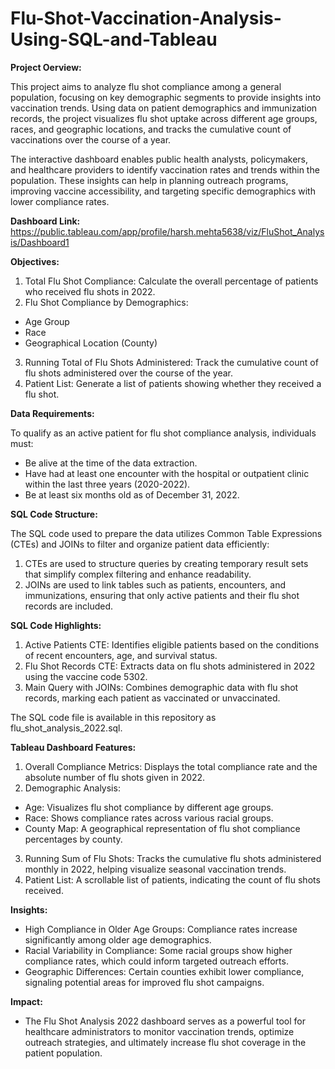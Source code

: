 # Flu-Shot-Vaccination-Analysis-Using-SQL-and-Tableau

**Project Oerview:**

This project aims to analyze flu shot compliance among a general population, focusing on key demographic segments to provide insights into vaccination trends. Using data on patient demographics and immunization records, the project visualizes flu shot uptake across different age groups, races, and geographic locations, and tracks the cumulative count of vaccinations over the course of a year.

The interactive dashboard enables public health analysts, policymakers, and healthcare providers to identify vaccination rates and trends within the population. These insights can help in planning outreach programs, improving vaccine accessibility, and targeting specific demographics with lower compliance rates.

**Dashboard Link:** 
https://public.tableau.com/app/profile/harsh.mehta5638/viz/FluShot_Analysis/Dashboard1

**Objectives:**

1) Total Flu Shot Compliance: Calculate the overall percentage of patients who received flu shots in 2022.
2) Flu Shot Compliance by Demographics:
- Age Group
- Race
- Geographical Location (County)

3) Running Total of Flu Shots Administered: Track the cumulative count of flu shots administered over the course of the year.
4) Patient List: Generate a list of patients showing whether they received a flu shot.

**Data Requirements:**

To qualify as an active patient for flu shot compliance analysis, individuals must:
- Be alive at the time of the data extraction.
- Have had at least one encounter with the hospital or outpatient clinic within the last three years (2020-2022).
- Be at least six months old as of December 31, 2022.

**SQL Code Structure:**

The SQL code used to prepare the data utilizes Common Table Expressions (CTEs) and JOINs to filter and organize patient data efficiently:

1) CTEs are used to structure queries by creating temporary result sets that simplify complex filtering and enhance readability.
2) JOINs are used to link tables such as patients, encounters, and immunizations, ensuring that only active patients and their flu shot records are included.


**SQL Code Highlights:**

1) Active Patients CTE: Identifies eligible patients based on the conditions of recent encounters, age, and survival status.
2) Flu Shot Records CTE: Extracts data on flu shots administered in 2022 using the vaccine code 5302.
3) Main Query with JOINs: Combines demographic data with flu shot records, marking each patient as vaccinated or unvaccinated.

The SQL code file is available in this repository as flu_shot_analysis_2022.sql.

**Tableau Dashboard Features:**

1) Overall Compliance Metrics: Displays the total compliance rate and the absolute number of flu shots given in 2022.
2) Demographic Analysis:
- Age: Visualizes flu shot compliance by different age groups.
- Race: Shows compliance rates across various racial groups.
- County Map: A geographical representation of flu shot compliance percentages by county.

3) Running Sum of Flu Shots: Tracks the cumulative flu shots administered monthly in 2022, helping visualize seasonal vaccination trends.
4) Patient List: A scrollable list of patients, indicating the count of flu shots received.

**Insights:**

- High Compliance in Older Age Groups: Compliance rates increase significantly among older age demographics.
- Racial Variability in Compliance: Some racial groups show higher compliance rates, which could inform targeted outreach efforts.
- Geographic Differences: Certain counties exhibit lower compliance, signaling potential areas for improved flu shot campaigns.

**Impact:**

- The Flu Shot Analysis 2022 dashboard serves as a powerful tool for healthcare administrators to monitor vaccination trends, optimize outreach strategies, and ultimately increase flu shot coverage in the patient population.

